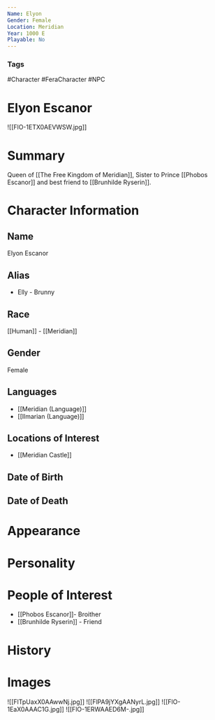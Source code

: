 ```yaml
---
Name: Elyon
Gender: Female
Location: Meridian
Year: 1000 E
Playable: No
---
```


### Tags
#Character #FeraCharacter #NPC 

# Elyon Escanor
![[FlO-1ETX0AEVWSW.jpg]]

# Summary
Queen of [[The Free Kingdom of Meridian]], Sister to Prince [[Phobos Escanor]] and best friend to [[Brunhilde Ryserin]].

# Character Information

## Name
Elyon Escanor

## Alias
- Elly - Brunny

## Race
[[Human]] - [[Meridian]]

## Gender
Female

## Languages
- [[Meridian (Language)]]
- [[Ilmarian (Language)]]

## Locations of Interest
- [[Meridian Castle]]

## Date of Birth

## Date of Death

# Appearance

# Personality

# People of Interest
- [[Phobos Escanor]]- Broither
- [[Brunhilde Ryserin]] - Friend

# History

# Images
![[FlTpUaxX0AAwwNj.jpg]]
![[FlPA9jYXgAANyrL.jpg]]
![[FlO-1EaX0AAAC1G.jpg]]
![[FlO-1ERWAAED6M-.jpg]]